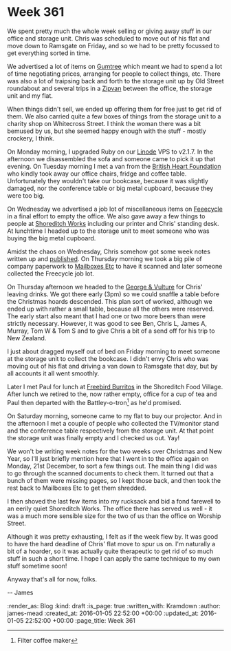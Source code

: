 Week 361
========

We spent pretty much the whole week selling or giving away stuff in our office and storage unit. Chris was scheduled to move out of his flat and move down to Ramsgate on Friday, and so we had to be pretty focussed to get everything sorted in time.

We advertised a lot of items on [Gumtree][] which meant we had to spend a lot of time negotiating prices, arranging for people to collect things, etc. There was also a lot of traipsing back and forth to the storage unit up by Old Street roundabout and several trips in a [Zipvan][] between the office, the storage unit and my flat.

When things didn't sell, we ended up offering them for free just to get rid of them. We also carried quite a few boxes of things from the storage unit to a charity shop on Whitecross Street. I think the woman there was a bit bemused by us, but she seemed happy enough with the stuff - mostly crockery, I think.

On Monday morning, I upgraded Ruby on our [Linode][] VPS to v2.1.7. In the afternoon we disassembled the sofa and someone came to pick it up that evening. On Tuesday morning I met a van from the [British Heart Foundation][] who kindly took away our office chairs, fridge and coffee table. Unfortunately they wouldn't take our bookcase, because it was slightly damaged, nor the conference table or big metal cupboard, because they were too big.

On Wednesday we advertised a job lot of miscellaneous items on [Feeecycle][] in a final effort to empty the office. We also gave away a few things to people at [Shoreditch Works][] including our printer and Chris' standing desk. At lunchtime I headed up to the storage unit to meet someone who was buying the big metal cupboard.

Amidst the chaos on Wednesday, Chris somehow got some week notes written up and [published][week-359]. On Thursday morning we took a big pile of company paperwork to [Mailboxes Etc][] to have it scanned and later someone collected the Freecycle job lot.

On Thursday afternoon we headed to the [George & Vulture][] for Chris' leaving drinks. We got there early (3pm) so we could snaffle a table before the Christmas hoards descended. This plan sort of worked, although we ended up with rather a small table, because all the others were reserved. The early start also meant that I had one or two more beers than were strictly necessary. However, it was good to see Ben, Chris L, James A, Murray, Tom W & Tom S and to give Chris a bit of a send off for his trip to New Zealand.

I just about dragged myself out of bed on Friday morning to meet someone at the storage unit to collect the bookcase. I didn't envy Chris who was moving out of his flat and driving a van down to Ramsgate that day, but by all accounts it all went smoothly.

Later I met Paul for lunch at [Freebird Burritos][] in the Shoreditch Food Village. After lunch we retired to the, now rather empty, office for a cup of tea and Paul then departed with the Battley-o-tron[^1] as he'd promised.

On Saturday morning, someone came to my flat to buy our projector. And in the afternoon I met a couple of people who collected the TV/monitor stand and the conference table respectively from the storage unit. At that point the storage unit was finally empty and I checked us out. Yay!

We won't be writing week notes for the two weeks over Christmas and New Year, so I'll just briefly mention here that I went in to the office again on Monday, 21st December, to sort a few things out. The main thing I did was to go through the scanned documents to check them. It turned out that a bunch of them were missing pages, so I kept those back, and then took the rest back to Mailboxes Etc to get them shredded.

I then shoved the last few items into my rucksack and bid a fond farewell to an eerily quiet Shoreditch Works. The office there has served us well - it was a much more sensible size for the two of us than the office on Worship Street.

Although it was pretty exhausting, I felt as if the week flew by. It was good to have the hard deadline of Chris' flat move to spur us on. I'm naturally a bit of a hoarder, so it was actually quite therapeutic to get rid of so much stuff in such a short time. I hope I can apply the same technique to my own stuff sometime soon!

Anyway that's all for now, folks.

-- James

[Gumtree]: https://www.gumtree.com/
[Zipvan]: http://www.zipvan.com/
[Linode]: http://linode.com/
[British Heart Foundation]: https://www.bhf.org.uk/
[Mailboxes Etc]: http://www.mbe.co.uk/
[Feeecycle]: https://www.freecycle.org/
[Shoreditch Works]: http://shoreditchworks.com/
[George & Vulture]: http://georgeandvulture.com/
[Freebird Burritos]: https://foursquare.com/v/freebird-burritos/502a3d2fe4b0b811eade928a
[week-359]: /week-359

[^1]: Filter coffee maker

:render_as: Blog
:kind: draft
:is_page: true
:written_with: Kramdown
:author: james-mead
:created_at: 2016-01-05 22:52:00 +00:00
:updated_at: 2016-01-05 22:52:00 +00:00
:page_title: Week 361
